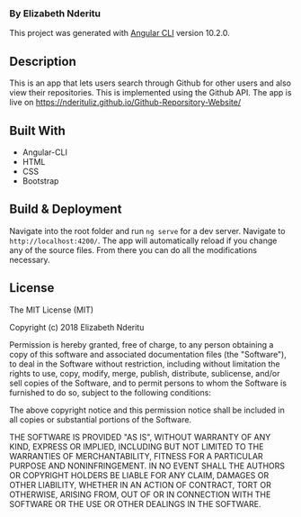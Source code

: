 ### By Elizabeth Nderitu

This project was generated with [Angular CLI](https://github.com/angular/angular-cli) version 10.2.0.

## Description

This is an app that lets users search through Github for other users and also view their repositories. This is implemented using the Github API.
The app is live on https://nderituliz.github.io/Github-Reporsitory-Website/


## Built With

-   Angular-CLI
-   HTML
-   CSS
-   Bootstrap


## Build & Deployment

Navigate into the root folder and run `ng serve` for a dev server. Navigate to `http://localhost:4200/`. The app will automatically reload if you change any of the source files. From there you can do all the modifications necessary.




##  License

The MIT License (MIT)

Copyright (c) 2018 Elizabeth Nderitu

Permission is hereby granted, free of charge, to any person obtaining a copy of this software and associated documentation files (the "Software"), to deal in the Software without restriction, including without limitation the rights to use, copy, modify, merge, publish, distribute, sublicense, and/or sell copies of the Software, and to permit persons to whom the Software is furnished to do so, subject to the following conditions:

The above copyright notice and this permission notice shall be included in all copies or substantial portions of the Software.

THE SOFTWARE IS PROVIDED "AS IS", WITHOUT WARRANTY OF ANY KIND, EXPRESS OR IMPLIED, INCLUDING BUT NOT LIMITED TO THE WARRANTIES OF MERCHANTABILITY, FITNESS FOR A PARTICULAR PURPOSE AND NONINFRINGEMENT. IN NO EVENT SHALL THE AUTHORS OR COPYRIGHT HOLDERS BE LIABLE FOR ANY CLAIM, DAMAGES OR OTHER LIABILITY, WHETHER IN AN ACTION OF CONTRACT, TORT OR OTHERWISE, ARISING FROM, OUT OF OR IN CONNECTION WITH THE SOFTWARE OR THE USE OR OTHER DEALINGS IN THE SOFTWARE.

